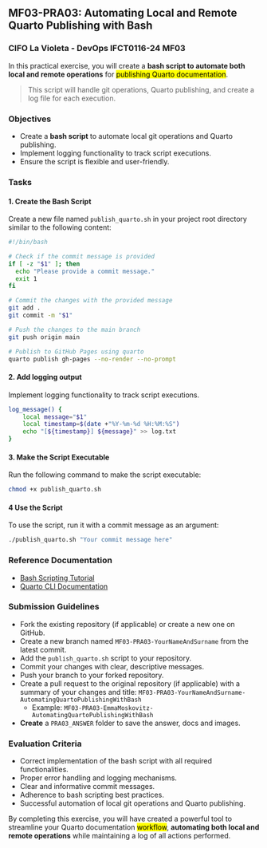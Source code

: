 ## MF03-PRA03: Automating Local and Remote Quarto Publishing with Bash

### CIFO La Violeta - DevOps IFCT0116-24 MF03

In this practical exercise, you will create a **bash script to automate both local and remote operations** for <mark>publishing Quarto documentation</mark>.

> This script will handle git operations, Quarto publishing, and create a log file for each execution.

### Objectives

- Create a **bash script** to automate local git operations and Quarto publishing.
- Implement logging functionality to track script executions.
- Ensure the script is flexible and user-friendly.

### Tasks

#### 1. Create the Bash Script

Create a new file named `publish_quarto.sh` in your project root directory similar to the following content:

```bash
#!/bin/bash

# Check if the commit message is provided
if [ -z "$1" ]; then
  echo "Please provide a commit message."
  exit 1
fi

# Commit the changes with the provided message
git add .
git commit -m "$1"

# Push the changes to the main branch
git push origin main

# Publish to GitHub Pages using quarto
quarto publish gh-pages --no-render --no-prompt
```

#### 2. Add logging output

Implement logging functionality to track script executions.

```bash
log_message() {
    local message="$1"
    local timestamp=$(date +"%Y-%m-%d %H:%M:%S")
    echo "[${timestamp}] ${message}" >> log.txt
}
```

#### 3. Make the Script Executable

Run the following command to make the script executable:

```bash
chmod +x publish_quarto.sh
```

#### 4 Use the Script

To use the script, run it with a commit message as an argument:

```bash
./publish_quarto.sh "Your commit message here"
```

### Reference Documentation

- [Bash Scripting Tutorial](https://linuxconfig.org/bash-scripting-tutorial-for-beginners)
- [Quarto CLI Documentation](https://quarto.org/)

### Submission Guidelines

- Fork the existing repository (if applicable) or create a new one on GitHub.
- Create a new branch named `MF03-PRA03-YourNameAndSurname` from the latest commit.
- Add the `publish_quarto.sh` script to your repository.
- Commit your changes with clear, descriptive messages.
- Push your branch to your forked repository.
- Create a pull request to the original repository (if applicable) with a summary of your changes and title: `MF03-PRA03-YourNameAndSurname-AutomatingQuartoPublishingWithBash`
  - Example: `MF03-PRA03-EmmaMoskovitz-AutomatingQuartoPublishingWithBash`
- **Create** a `PRA03_ANSWER` folder to save the answer, docs and images.

### Evaluation Criteria

- Correct implementation of the bash script with all required functionalities.
- Proper error handling and logging mechanisms.
- Clear and informative commit messages.
- Adherence to bash scripting best practices.
- Successful automation of local git operations and Quarto publishing.

By completing this exercise, you will have created a powerful tool to streamline your Quarto documentation <mark>workflow</mark>, **automating both local and remote operations** while maintaining a log of all actions performed.